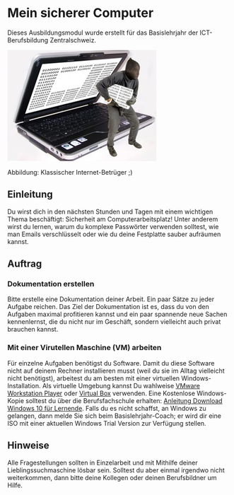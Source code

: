 # Mein sicherer Computer

Dieses Ausbildungsmodul wurde erstellt für das Basislehrjahr der ICT-Berufsbildung Zentralschweiz.

![Bild](res/betrueger.jpg)

Abbildung: Klassischer Internet-Betrüger ;)


## Einleitung 

 Du wirst dich in den nächsten Stunden und Tagen mit einem wichtigen Thema beschäftigt: Sicherheit am Computerarbeitsplatz! Unter anderem wirst du lernen, warum du komplexe Passwörter verwenden solltest, wie man Emails verschlüsselt  oder wie du deine Festplatte sauber aufräumen kannst. 

## Auftrag

### Dokumentation erstellen 

Bitte erstelle eine Dokumentation deiner Arbeit. Ein paar Sätze zu jeder Aufgabe reichen. Das Ziel der Dokumentation ist es, dass du von den Aufgaben maximal profitieren kannst und ein paar spannende neue Sachen kennenlernst, die du nicht nur im Geschäft, sondern vielleicht auch privat brauchen kannst. 

### Mit einer Virutellen Maschine (VM) arbeiten

Für einzelne Aufgaben benötigst du Software. Damit du diese Software nicht auf deinem Rechner installieren musst (weil du sie im Alltag vielleicht nicht benötigst), arbeitest du am besten mit einer virtuellen Windows-Installation. Als virtuelle Umgebung kannst Du wahlweise [VMware  Workstation Player](https://www.vmware.com/de/products/workstation-player.html) oder [Virtual Box](https://www.virtualbox.org) verwenden. Eine Kostenlose Windows-Kopie solltest du über die Berufsfachschule erhalten: [Anleitung Download Windows 10 für Lernende](https://beruf.lu.ch/-/media/Beruf/Dokumente/schulen_berufsbildungszentren/wirtschaft_informatik_technik/ICT/Software_LE/A_Download_Windows10_Lernende_V2a.pdf?la=de-CH). Falls du es nicht schaffst, an Windows zu gelangen, dann melde Sie sich beim Basislehrjahr-Coach; er wird dir eine ISO mit einer aktuellen Windows Trial Version zur Verfügung stellen. 

## Hinweise 

Alle Fragestellungen sollten in Einzelarbeit und mit Mithilfe deiner Lieblingssuchmaschine lösbar sein. Solltest du aber einmal irgendwo nicht weiterkommen, dann bitte deine Kollegen oder deinen Berufsbildner um Hilfe.

